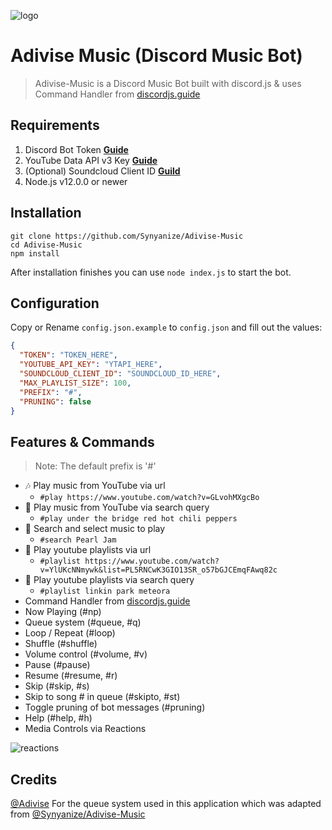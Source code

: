![logo](https://i.imgur.com/Mgfzf2X.jpg)

# Adivise Music (Discord Music Bot)
> Adivise-Music is a Discord Music Bot built with discord.js & uses Command Handler from [discordjs.guide](https://discordjs.guide)

## Requirements

1. Discord Bot Token **[Guide](https://discordjs.guide/preparations/setting-up-a-bot-application.html#creating-your-bot)**
2. YouTube Data API v3 Key **[Guide](https://developers.google.com/youtube/v3/getting-started)**
3. (Optional) Soundcloud Client ID **[Guild](https://github.com/zackradisic/node-soundcloud-downloader#client-id)**
4. Node.js v12.0.0 or newer

## Installation

```
git clone https://github.com/Synyanize/Adivise-Music
cd Adivise-Music
npm install
```

After installation finishes you can use `node index.js` to start the bot.

## Configuration

Copy or Rename `config.json.example` to `config.json` and fill out the values:

```json
{
  "TOKEN": "TOKEN_HERE",
  "YOUTUBE_API_KEY": "YTAPI_HERE",
  "SOUNDCLOUD_CLIENT_ID": "SOUNDCLOUD_ID_HERE",
  "MAX_PLAYLIST_SIZE": 100,
  "PREFIX": "#",
  "PRUNING": false
}
```

## Features & Commands

> Note: The default prefix is '#'

* 🎶 Play music from YouTube via url
  * `#play https://www.youtube.com/watch?v=GLvohMXgcBo`
* 🔎 Play music from YouTube via search query
  * `#play under the bridge red hot chili peppers`
* 🔎 Search and select music to play
  * `#search Pearl Jam`
* 📃 Play youtube playlists via url
  * `#playlist https://www.youtube.com/watch?v=YlUKcNNmywk&list=PL5RNCwK3GIO13SR_o57bGJCEmqFAwq82c`
* 🔎 Play youtube playlists via search query
  * `#playlist linkin park meteora`
* Command Handler from [discordjs.guide](https://discordjs.guide/)
* Now Playing (#np)
* Queue system (#queue, #q)
* Loop / Repeat (#loop)
* Shuffle (#shuffle)
* Volume control (#volume, #v)
* Pause (#pause)
* Resume (#resume, #r)
* Skip (#skip, #s)
* Skip to song # in queue (#skipto, #st)
* Toggle pruning of bot messages (#pruning)
* Help (#help, #h)
* Media Controls via Reactions


![reactions](https://i.imgur.com/xKy6y0k.png)

## Credits

[@Adivise](https://github.com/Adivise) For the queue system used in this application which was adapted from [@Synyanize/Adivise-Music](https://github.com/Synyanize/Adivise-Music)
